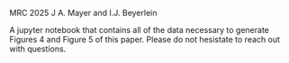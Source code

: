 MRC 2025 J A. Mayer and I.J. Beyerlein
 
A jupyter notebook that contains all of the data necessary to generate Figures 4 and Figure 5 of this paper. Please do not hesistate to reach out with questions. 
